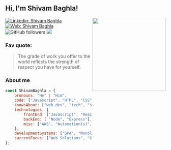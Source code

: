 ## Hi, I'm Shivam Baghla!
<img align='right' src="https://media.giphy.com/media/RbDKaczqWovIugyJmW/giphy.gif" width="230">

[![Linkedin: Shivam Baghla](https://img.shields.io/badge/-Shivam%20Baghla-blue?style=social&logo=Linkedin&logoColor=blue&link=https://www.linkedin.com/in/shivam-baghla/)](https://www.linkedin.com/in/shivam-baghla/)
[![Web: Shivam Baghla](https://img.shields.io/badge/-shivambaghla.com-blue?style=flat&logo=Google%20Chrome&logoColor=white&link=https://shivambaghla.com/)](https://shivambaghla.com/)
![GitHub followers](https://img.shields.io/github/followers/shivam-baghla?label=Follow&style=social)
![](https://visitor-badge.glitch.me/badge?page_id=shivam-baghla.shivam-baghla)

### Fav quote: 
> The grade of work you offer to the world reflects the strength of respect you have for yourself.

### About me
```javascript
const ShivamBaghla = {
    pronouns: "He" | "Him",
    code: ["Javascript", "HTML", "CSS", "GraphQL"],
    knowsAbout: ["web dev", "tech", "startups", "career growth"],
    technologies: {
        frontEnd: ["Javascript", "Reactjs", "Redux"],
        backEnd: [ "Node", "Express"],
        misc: ["AWS", "Automation(s)", "puppeteer"]
    },
    developmentSystems: ["SPA", "Monoliths", "Microservices"],
    currentFocus: ["Web Solutions", "GraphQL"]
};
```
